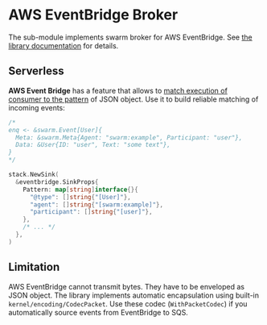 # AWS EventBridge Broker

The sub-module implements swarm broker for AWS EventBridge. See [the library documentation](../../README.md) for details.


## Serverless


**AWS Event Bridge** has a feature that allows to [match execution of consumer to the pattern](https://docs.aws.amazon.com/AmazonCloudWatch/latest/events/CloudWatchEventsandEventPatterns.html#CloudWatchEventsPatterns) of JSON object. Use it to build reliable matching of incoming events:

```go
/*
enq <- &swarm.Event[User]{
  Meta: &swarm.Meta{Agent: "swarm:example", Participant: "user"},
  Data: &User{ID: "user", Text: "some text"},
}
*/

stack.NewSink(
  &eventbridge.SinkProps{
    Pattern: map[string]interface{}{
      "@type": []string{"[User]"},
      "agent": []string{"[swarm:example]"},
      "participant": []string{"[user]"},
    },
    /* ... */
  },
)
```


## Limitation

AWS EventBridge cannot transmit bytes. They have to be enveloped as JSON object. 
The library implements automatic encapsulation using built-in `kernel/encoding/CodecPacket`. Use these codec (`WithPacketCodec`) if you automatically source events from EventBridge to SQS.
